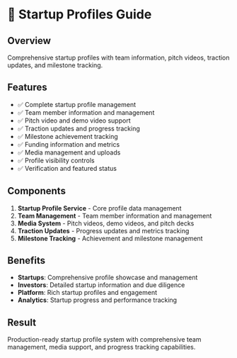 # 🚀 Startup Profiles Guide

## Overview
Comprehensive startup profiles with team information, pitch videos, traction updates, and milestone tracking.

## Features
- ✅ Complete startup profile management
- ✅ Team member information and management
- ✅ Pitch video and demo video support
- ✅ Traction updates and progress tracking
- ✅ Milestone achievement tracking
- ✅ Funding information and metrics
- ✅ Media management and uploads
- ✅ Profile visibility controls
- ✅ Verification and featured status

## Components
1. **Startup Profile Service** - Core profile data management
2. **Team Management** - Team member information and management
3. **Media System** - Pitch videos, demo videos, and pitch decks
4. **Traction Updates** - Progress updates and metrics tracking
5. **Milestone Tracking** - Achievement and milestone management

## Benefits
- **Startups**: Comprehensive profile showcase and management
- **Investors**: Detailed startup information and due diligence
- **Platform**: Rich startup profiles and engagement
- **Analytics**: Startup progress and performance tracking

## Result
Production-ready startup profile system with comprehensive team management, media support, and progress tracking capabilities.

